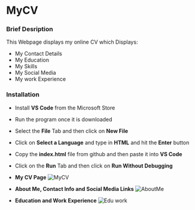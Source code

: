 # MyCV

### Brief Desription
This Webpage displays my online CV which Displays:

* My Contact Details
* My Education
* My Skills
* My Social Media
* My work Experience

### Installation
* Install **VS Code** from the Microsoft Store
* Run the program once it is downloaded
* Select the **File** Tab and then click on **New File**
* Click on **Select a Language** and type in **HTML** and hit the **Enter** button
* Copy the **index.html** file from github and then paste it into **VS Code**
* Click on the **Run** Tab and then click on **Run Without Debugging**


* **My CV Page**
![MyCV](https://user-images.githubusercontent.com/102986991/163483487-0bb4796a-1467-4b43-88ee-b7cfcb7ddd18.png)

* **About Me, Contact Info and Social Media Links**
![AboutMe](https://user-images.githubusercontent.com/102986991/163483623-4376d5cb-ef26-41a5-a162-a5dbf6c54419.png)

* **Education and Work Experience**
![Edu work](https://user-images.githubusercontent.com/102986991/163483755-3ace84b8-36d7-4341-8bd4-24a7b0a0fd5c.png)
